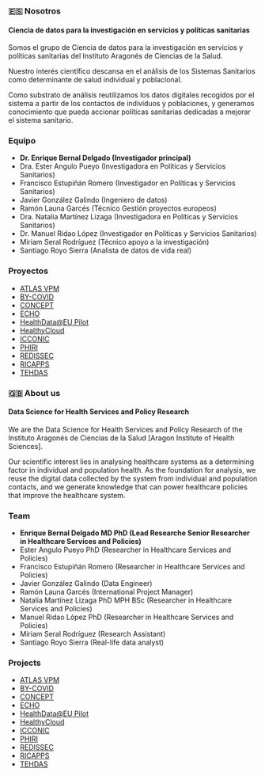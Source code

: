 
### :es: Nosotros
#### Ciencia de datos para la investigación en servicios y políticas sanitarias
Somos el grupo de Ciencia de datos para la investigación en servicios y políticas sanitarias del Instituto Aragonés de Ciencias de la Salud.

Nuestro interés científico descansa en el análisis de los Sistemas Sanitarios como determinante de salud individual y poblacional.

Como substrato de análisis reutilizamos los datos digitales recogidos por el sistema a partir de los contactos de individuos y poblaciones, y generamos conocimiento que pueda accionar políticas sanitarias dedicadas a mejorar el sistema sanitario.

### Equipo
- **Dr. Enrique Bernal Delgado (Investigador principal)**
- Dra. Ester Angulo Pueyo (Investigadora en Políticas y Servicios Sanitarios)
- Francisco Estupiñán Romero (Investigador en Políticas y Servicios Sanitarios)
- Javier González Galindo (Ingeniero de datos)
- Ramón Launa Garcés (Técnico Gestión proyectos europeos)
- Dra. Natalia Martínez Lizaga (Investigadora en Políticas y Servicios Sanitarios)
- Dr. Manuel Ridao López (Investigador en Políticas y Servicios Sanitarios)
- Miriam Seral Rodríguez (Técnico apoyo a la investigación)
- Santiago Royo Sierra (Analista de datos de vida real)

### Proyectos
- [ATLAS VPM](https://cienciadedatosysalud.org/atlas-vpm/)
- [BY-COVID](https://cienciadedatosysalud.org/proyectos-de-investigacion/by-covid/)
- [CONCEPT](https://cienciadedatosysalud.org/proyectos-de-investigacion/concept/)
- [ECHO](https://cienciadedatosysalud.org/echo/)
- [HealthData@EU Pilot](https://cienciadedatosysalud.org/proyectos-de-investigacion/ehds/)
- [HealthyCloud](https://cienciadedatosysalud.org/proyectos-de-investigacion/healthycloud/)
- [ICCONIC](https://cienciadedatosysalud.org/proyectos-de-investigacion/icconic/)
- [PHIRI](https://cienciadedatosysalud.org/proyectos-de-investigacion/phiri/)
- [REDISSEC](https://cienciadedatosysalud.org/proyectos-de-investigacion/redissec/)
- [RICAPPS](https://cienciadedatosysalud.org/proyectos-de-investigacion/ricapps/)
- [TEHDAS](https://cienciadedatosysalud.org/proyectos-de-investigacion/tehdas/)

### :uk: About us
#### Data Science for Health Services and Policy Research
We are the Data Science for Health Services and Policy Research of the Instituto Aragonés de Ciencias de la Salud [Aragon Institute of Health Sciences].

Our scientific interest lies in analysing healthcare systems as a determining factor in individual and population health. As the foundation for analysis, we reuse the digital data collected by the system from individual and population contacts, and we generate knowledge that can power healthcare policies that improve the healthcare system.

### Team
- **Enrique Bernal Delgado MD PhD (Lead Researche Senior Researcher in Healthcare Services and Policies)**
- Ester Angulo Pueyo PhD (Researcher in Healthcare Services and Policies)
- Francisco Estupiñán Romero (Researcher in Healthcare Services and Policies)
- Javier González Galindo (Data Engineer)
- Ramón Launa Garcés (International Project Manager)
- Natalia Martínez Lizaga PhD MPH BSc (Researcher in Healthcare Services and Policies)
- Manuel Ridao López PhD (Researcher in Healthcare Services and Policies)
- Miriam Seral Rodríguez (Research Assistant)
- Santiago Royo Sierra (Real-life data analyst)

### Projects
- [ATLAS VPM](https://cienciadedatosysalud.org/en//atlas-vpm/)
- [BY-COVID](https://cienciadedatosysalud.org/en//proyectos-de-investigacion/by-covid/)
- [CONCEPT](https://cienciadedatosysalud.org/en//proyectos-de-investigacion/concept/)
- [ECHO](https://cienciadedatosysalud.org/en//echo/)
- [HealthData@EU Pilot](https://cienciadedatosysalud.org/en//proyectos-de-investigacion/ehds/)
- [HealthyCloud](https://cienciadedatosysalud.org/en//proyectos-de-investigacion/healthycloud/)
- [ICCONIC](https://cienciadedatosysalud.org/en//proyectos-de-investigacion/icconic/)
- [PHIRI](https://cienciadedatosysalud.org/en//proyectos-de-investigacion/phiri/)
- [REDISSEC](https://cienciadedatosysalud.org/en//proyectos-de-investigacion/redissec/)
- [RICAPPS](https://cienciadedatosysalud.org/en//proyectos-de-investigacion/ricapps/)
- [TEHDAS](https://cienciadedatosysalud.org/en//proyectos-de-investigacion/tehdas/)

